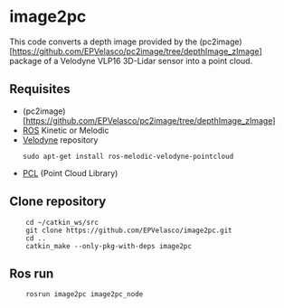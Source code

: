 # image2pc
This code converts a depth image provided by the (pc2image)[https://github.com/EPVelasco/pc2image/tree/depthImage_zImage] package of a Velodyne VLP16 3D-Lidar sensor into a point cloud.

## Requisites
- (pc2image)[https://github.com/EPVelasco/pc2image/tree/depthImage_zImage]
- [ROS](http://wiki.ros.org/ROS/Installation) Kinetic or Melodic
- [Velodyne](https://github.com/ros-drivers/velodyne) repository
  ```
  sudo apt-get install ros-melodic-velodyne-pointcloud
  ```
- [PCL](https://pointclouds.org/) (Point Cloud Library)

## Clone repository
```
    cd ~/catkin_ws/src
    git clone https://github.com/EPVelasco/image2pc.git
    cd ..
    catkin_make --only-pkg-with-deps image2pc
```
## Ros run
```
    rosrun image2pc image2pc_node
```
